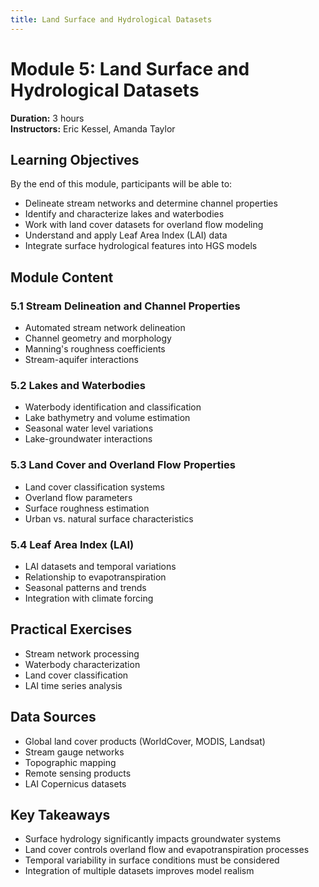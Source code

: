 ```yaml
---
title: Land Surface and Hydrological Datasets
---
```


# Module 5: Land Surface and Hydrological Datasets
**Duration:** 3 hours  
**Instructors:** Eric Kessel, Amanda Taylor

## Learning Objectives

By the end of this module, participants will be able to:
- Delineate stream networks and determine channel properties
- Identify and characterize lakes and waterbodies
- Work with land cover datasets for overland flow modeling
- Understand and apply Leaf Area Index (LAI) data
- Integrate surface hydrological features into HGS models

## Module Content

### 5.1 Stream Delineation and Channel Properties
- Automated stream network delineation
- Channel geometry and morphology
- Manning's roughness coefficients
- Stream-aquifer interactions

### 5.2 Lakes and Waterbodies
- Waterbody identification and classification
- Lake bathymetry and volume estimation
- Seasonal water level variations
- Lake-groundwater interactions

### 5.3 Land Cover and Overland Flow Properties
- Land cover classification systems
- Overland flow parameters
- Surface roughness estimation
- Urban vs. natural surface characteristics

### 5.4 Leaf Area Index (LAI)
- LAI datasets and temporal variations
- Relationship to evapotranspiration
- Seasonal patterns and trends
- Integration with climate forcing

## Practical Exercises

- Stream network processing
- Waterbody characterization
- Land cover classification
- LAI time series analysis

## Data Sources

- Global land cover products (WorldCover, MODIS, Landsat)
- Stream gauge networks
- Topographic mapping
- Remote sensing products
- LAI Copernicus datasets

## Key Takeaways

- Surface hydrology significantly impacts groundwater systems
- Land cover controls overland flow and evapotranspiration processes
- Temporal variability in surface conditions must be considered
- Integration of multiple datasets improves model realism
